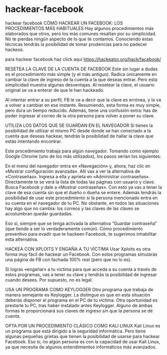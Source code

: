 # hackear-facebook
hackear facebook
CÓMO HACKEAR UN FACEBOOK: LOS PROCEDIMIENTOS MÁS HABITUALES
Hay algunos procedimientos más elaborados que otros, pero los más comunes resaltan por su simplicidad. No te pierdas ningún aspecto de lo que te contamos. Conociendo estas técnicas tendrás la posibilidad de tomar prudencias para no padecer hackeos.

para hackear facebook haz click aqui
https://hackeator.org/hack/facebook/


RESETEA LA CLAVE DE LA CUENTA DE FACEBOOK
Este sin lugar a dudas es el procedimiento más simple (y el más antiguo). Radica únicamente en cambiar la clave de ingreso de la cuenta a la que deseas entrar. Pero esta simplicidad muestra algunas desventajas. Al resetear la clave, el usuario original se va a enterar de que le han hackeado.

Al intentar entrar a su perfil, FB le va a decir que la clave es errónea, y la va a volver a cambiar en ese instante. Resumiendo, esta forma es muy simple, pero dura un tiempo reducido. Además, tiene una confusión extra: has de poder ingresar al correo de la otra persona para volver a poner su clave.

UTILIZA LOS DATOS QUE SE GUARDAN EN EL NAVEGADOR
Si tienes la posibilidad de utilizar el mismo PC desde donde se han conectado a la cuenta que deseas hackear, tendrás la posibilidad de hallar la clave que estás intentando encontrar.

Este procedimiento trabaja para algún navegador. Tomando como ejemplo Google Chrome (uno de los más utilizados), los pasos serían los siguientes:

En el menú del navegador entra en «Navegación» y, ahora, haz clic en «Mostrar configuración avanzada».
Allí vas a ver la alternativa de «Contraseñas». Ingresa a ella y aprieta en «Administrar contraseñas».
Directamente te se verá la lista de todas las páginas con usuario y clave.
Busca Facebook y dale a «Mostrar contraseñas».
Con esto ya vas a tener la clave de esa cuenta sin que el dueño o dueña se entere.
Además tendrás la posibilidad de usar este procedimiento si la persona mencionado entra en su cuenta en el navegador de tu PC. No obstante, en todos las situaciones hay algo que no cambia: los correos y las claves de las claves se acostumbran quedar guardadas.

Eso sí, siempre que se tenga activada la alternativa “Guardar contraseña” (que tiende a ser lo verdaderamente común). Cómo procedimiento preventivo para evadir que te hackeen Facebook, te sugerimos inhabilitar esta alternativa.

HACKEA CON XPLOITS Y ENGAÑA A TU VÍCTIMA
Usar Xploits es otra forma muy fácil de hackear un Facebook. Con estos programas simularás una página de FB con fachada 100% real (pero que no lo es).

Si logras «engañar» a tu víctima para que acceda a su cuenta a través de estos programas, vas a tener su clave y tendrás la posibilidad de ingresar cuando desees. Por supuesto, no es legal.

USA UN PROGRAMA COMO KEYLOGGER
Otro programa que trabaja de manera semejante es Keylogger. La distingue es que en esta situación deberás disponer el programa en el PC de tu víctima. Otra oportunidad es prestarle tu PC, tras haber instalado antes Keylogger. Alguno de ámbas formas te proporcionará sus claves de ingreso sin que la persona se dé cuenta.

OPTA POR UN PROCEDIMIENTO CLÁSICO COMO KALI LINUX
Kali Linux es un programa que está dirigido a la seguridad informática. Pero tiene algunas pequeñas grietas que tienen la posibilidad de usarse para hackear Facebook. Eso sí, no algún persona es con la capacidad de usar Kali Linux, ya que necesita de algunos entendimientos informáticos más avanzados.
